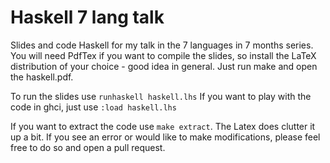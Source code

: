 Haskell 7 lang talk
===================

Slides and code Haskell for my talk in the 7 languages in 7 months series.
You will need PdfTex if you want to compile the slides, so install the LaTeX distribution of your choice - good idea in general.
Just run make and open the haskell.pdf.

To run the slides use `runhaskell haskell.lhs`
If you want to play with the code in ghci, just use `:load haskell.lhs`

If you want to extract the code use `make extract`. The Latex does clutter it up a bit.
If you see an error or would like to make modifications, please feel free to do so and open a pull request.

